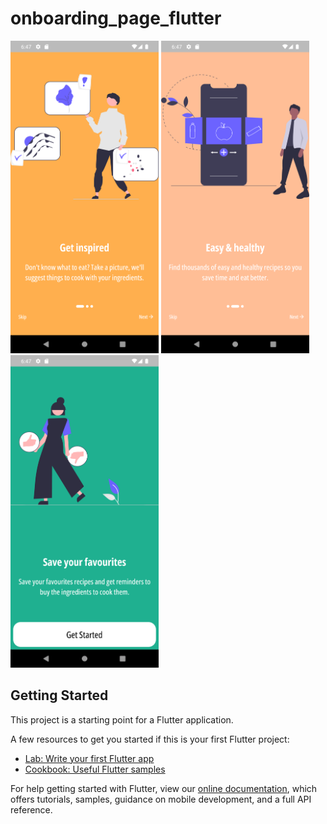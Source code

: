 # onboarding_page_flutter

<img src="https://github.com/Mohammed187/onboarding_page_flutter/blob/master/Screenshot_1645368444.png" height="500"> <img src="https://github.com/Mohammed187/onboarding_page_flutter/blob/master/Screenshot_1645368442.png" height="500"> <img src="https://github.com/Mohammed187/onboarding_page_flutter/blob/master/Screenshot_1645368440.png" height="500">


## Getting Started

This project is a starting point for a Flutter application.

A few resources to get you started if this is your first Flutter project:

- [Lab: Write your first Flutter app](https://flutter.dev/docs/get-started/codelab)
- [Cookbook: Useful Flutter samples](https://flutter.dev/docs/cookbook)

For help getting started with Flutter, view our
[online documentation](https://flutter.dev/docs), which offers tutorials,
samples, guidance on mobile development, and a full API reference.
